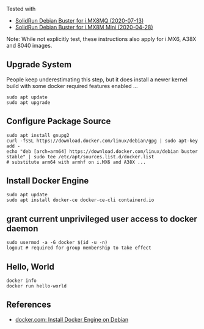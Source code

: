 Tested with
- [SolidRun Debian Buster for i.MX8MQ (2020-07-13)](https://images.solid-run.com/IMX8/Debian/sr-imx8-debian-buster-20200713-cli-imx8mq-sdhc.img.xz)
- [SolidRun Debian Buster for i.MX8M Mini (2020-04-28)](https://images.solid-run.com/IMX8/Debian/sr-imx8-debian-buster-20200428-cli-imx8mm-sdhc.img.xz)

Note: While not explicitly test, these instructions also apply for i.MX6, A38X and 8040 images.

## Upgrade System

People keep underestimating this step, but it does install a newer kernel build with some docker required features enabled ...

    sudo apt update
    sudo apt upgrade

## Configure Package Source

    sudo apt install gnupg2
    curl -fsSL https://download.docker.com/linux/debian/gpg | sudo apt-key add -
    echo "deb [arch=arm64] https://download.docker.com/linux/debian buster stable" | sudo tee /etc/apt/sources.list.d/docker.list
    # substitute arm64 with armhf on i.MX6 and A38X ...

## Install Docker Engine

    sudo apt update
    sudo apt install docker-ce docker-ce-cli containerd.io

## grant current unprivileged user access to docker daemon

    sudo usermod -a -G docker $(id -u -n)
    logout # required for group membership to take effect

## Hello, World

    docker info
    docker run hello-world

## References

- [docker.com: Install Docker Engine on Debian](https://docs.docker.com/engine/install/debian/)
